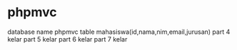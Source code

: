# phpmvc 
database name phpmvc table mahasiswa(id,nama,nim,email,jurusan)
part 4 kelar
part 5 kelar
part 6 kelar
part 7 kelar
